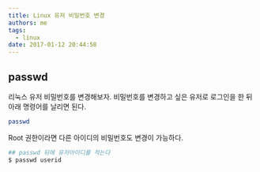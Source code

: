 ```yaml
---
title: Linux 유저 비밀번호 변경
authors: me
tags:
  - linux
date: 2017-01-12 20:44:58
---
```


## passwd

리눅스 유저 비밀번호를 변경해보자.
비밀번호를 변경하고 싶은 유저로 로그인을 한 뒤 아래 명령어를 날리면 된다.

```bash
passwd
```

Root 권한이라면 다른 아이디의 비밀번호도 변경이 가능하다.

```bash
## passwd 뒤에 유저아이디를 적는다
$ passwd userid
```
